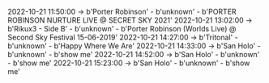 2022-10-21 11:50:00 -> b'Porter Robinson' - b'unknown' - b'PORTER ROBINSON NURTURE LIVE @ SECRET SKY 2021'
2022-10-21 13:02:00 -> b'Rikux3 - Side B' - b'unknown' - b'Porter Robinson (Worlds Live) @ Second Sky Festival 15-06-2019'
2022-10-21 14:27:00 -> b'Tritonal' - b'unknown' - b'Happy Where We Are'
2022-10-21 14:33:00 -> b'San Holo' - b'unknown' - b'show me'
2022-10-21 14:52:00 -> b'San Holo' - b'unknown' - b'show me'
2022-10-21 15:23:00 -> b'San Holo' - b'unknown' - b'show me'

